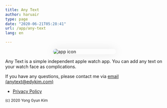 ```yaml
---
title: Any Text
author: haruair
type: page
date: "2020-06-21T05:28:41"
url: /app/any-text
lang: en

---
```


<img src="/assets/en/apps/any-text/icon.png" alt="app icon" style="max-width: 200px; margin: 0 auto; border-radius: 10px; display: block; box-shadow: 0 0 30px rgba(0,0,0,0.1)">

Any Text is a simple independent apple watch app. You can add any text on your watch face as complications.

If you have any questions, please contact me via [email (anytext@edykim.com)](mailto:anytext@edykim.com)

- [Privacy Policy](/app/any-text/privacy-policy)

<small>(c) 2020 Yong Gyun Kim</small>
